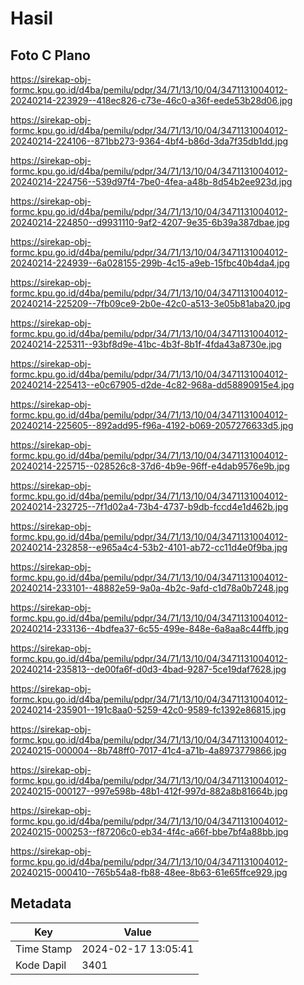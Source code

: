 # Hasil

## Foto C Plano

https://sirekap-obj-formc.kpu.go.id/d4ba/pemilu/pdpr/34/71/13/10/04/3471131004012-20240214-223929--418ec826-c73e-46c0-a36f-eede53b28d06.jpg

https://sirekap-obj-formc.kpu.go.id/d4ba/pemilu/pdpr/34/71/13/10/04/3471131004012-20240214-224106--871bb273-9364-4bf4-b86d-3da7f35db1dd.jpg

https://sirekap-obj-formc.kpu.go.id/d4ba/pemilu/pdpr/34/71/13/10/04/3471131004012-20240214-224756--539d97f4-7be0-4fea-a48b-8d54b2ee923d.jpg

https://sirekap-obj-formc.kpu.go.id/d4ba/pemilu/pdpr/34/71/13/10/04/3471131004012-20240214-224850--d9931110-9af2-4207-9e35-6b39a387dbae.jpg

https://sirekap-obj-formc.kpu.go.id/d4ba/pemilu/pdpr/34/71/13/10/04/3471131004012-20240214-224939--6a028155-299b-4c15-a9eb-15fbc40b4da4.jpg

https://sirekap-obj-formc.kpu.go.id/d4ba/pemilu/pdpr/34/71/13/10/04/3471131004012-20240214-225209--7fb09ce9-2b0e-42c0-a513-3e05b81aba20.jpg

https://sirekap-obj-formc.kpu.go.id/d4ba/pemilu/pdpr/34/71/13/10/04/3471131004012-20240214-225311--93bf8d9e-41bc-4b3f-8b1f-4fda43a8730e.jpg

https://sirekap-obj-formc.kpu.go.id/d4ba/pemilu/pdpr/34/71/13/10/04/3471131004012-20240214-225413--e0c67905-d2de-4c82-968a-dd58890915e4.jpg

https://sirekap-obj-formc.kpu.go.id/d4ba/pemilu/pdpr/34/71/13/10/04/3471131004012-20240214-225605--892add95-f96a-4192-b069-2057276633d5.jpg

https://sirekap-obj-formc.kpu.go.id/d4ba/pemilu/pdpr/34/71/13/10/04/3471131004012-20240214-225715--028526c8-37d6-4b9e-96ff-e4dab9576e9b.jpg

https://sirekap-obj-formc.kpu.go.id/d4ba/pemilu/pdpr/34/71/13/10/04/3471131004012-20240214-232725--7f1d02a4-73b4-4737-b9db-fccd4e1d462b.jpg

https://sirekap-obj-formc.kpu.go.id/d4ba/pemilu/pdpr/34/71/13/10/04/3471131004012-20240214-232858--e965a4c4-53b2-4101-ab72-cc11d4e0f9ba.jpg

https://sirekap-obj-formc.kpu.go.id/d4ba/pemilu/pdpr/34/71/13/10/04/3471131004012-20240214-233101--48882e59-9a0a-4b2c-9afd-c1d78a0b7248.jpg

https://sirekap-obj-formc.kpu.go.id/d4ba/pemilu/pdpr/34/71/13/10/04/3471131004012-20240214-233136--4bdfea37-6c55-499e-848e-6a8aa8c44ffb.jpg

https://sirekap-obj-formc.kpu.go.id/d4ba/pemilu/pdpr/34/71/13/10/04/3471131004012-20240214-235813--de00fa6f-d0d3-4bad-9287-5ce19daf7628.jpg

https://sirekap-obj-formc.kpu.go.id/d4ba/pemilu/pdpr/34/71/13/10/04/3471131004012-20240214-235901--191c8aa0-5259-42c0-9589-fc1392e86815.jpg

https://sirekap-obj-formc.kpu.go.id/d4ba/pemilu/pdpr/34/71/13/10/04/3471131004012-20240215-000004--8b748ff0-7017-41c4-a71b-4a8973779866.jpg

https://sirekap-obj-formc.kpu.go.id/d4ba/pemilu/pdpr/34/71/13/10/04/3471131004012-20240215-000127--997e598b-48b1-412f-997d-882a8b81664b.jpg

https://sirekap-obj-formc.kpu.go.id/d4ba/pemilu/pdpr/34/71/13/10/04/3471131004012-20240215-000253--f87206c0-eb34-4f4c-a66f-bbe7bf4a88bb.jpg

https://sirekap-obj-formc.kpu.go.id/d4ba/pemilu/pdpr/34/71/13/10/04/3471131004012-20240215-000410--765b54a8-fb88-48ee-8b63-61e65ffce929.jpg


## Metadata

| Key        | Value               |
| ---------- | ------------------- |
| Time Stamp | 2024-02-17 13:05:41 |
| Kode Dapil | 3401                |



